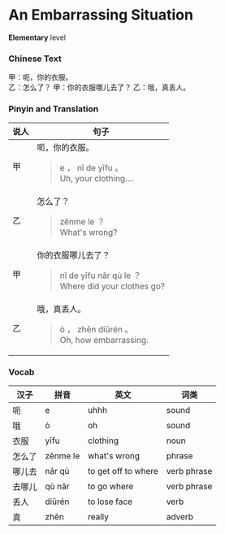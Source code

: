 # An Embarrassing Situation
**Elementary** level
### Chinese Text
甲：呃，你的衣服。<br />乙：怎么了？
甲：你的衣服哪儿去了？
乙：哦，真丢人。

### Pinyin and Translation
|说人|句子|
|----|----|
|甲|呃，你的衣服。<blockquote>e ， nǐ de yīfu 。<br />Uh, your clothing....</blockquote>|
|乙|怎么了？<blockquote>zěnme le ？<br />What's wrong?</blockquote>|
|甲|你的衣服哪儿去了？<blockquote>nǐ de yīfu nǎr qù le ？<br />Where did your clothes go?</blockquote>|
|乙|哦，真丢人。<blockquote>ò ， zhēn diūrén 。<br />Oh, how embarrassing.</blockquote>|
### Vocab
|汉子|拼音|英文|词类|
|----|----|----|----|
|呃|e|uhhh|sound|
|哦|ò|oh|sound|
|衣服|yīfu|clothing|noun|
|怎么了|zěnme le|what's wrong|phrase|
|哪儿去|nǎr qù|to get off to where|verb phrase|
|去哪儿|qù nǎr|to go where|verb phrase|
|丢人|diūrén|to lose face|verb|
|真|zhēn|really|adverb|